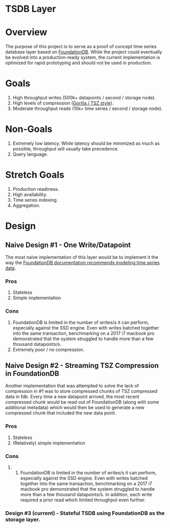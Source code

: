 # TSDB Layer

# Overview

The purpose of this project is to serve as a proof of concept time series database layer based on [FoundationDB](https://www.foundationdb.org/). While the project could eventually be evolved into a production-ready system, the current implementation is optimized for rapid prototyping and should not be used in production.

# Goals

1. High throughput writes (500k+ datapoints / second / storage node).
2. High levels of compression ([Gorilla / TSZ style](https://www.vldb.org/pvldb/vol8/p1816-teller.pdf)).
3. Moderate throughput reads (10k+ time series / second / storage node).

# Non-Goals

1. Extremely low latency. While latency should be minimized as much as possible, throughput will usually take precedence.
2. Query language.

# Stretch Goals

1. Production readiness.
2. High availability.
3. Time series indexing.
4. Aggregation.

# Design

## Naive Design #1 - One Write/Datapoint

The most naive implementation of this layer would be to implement it the way the [FoundationDB documentation recommends modeling time series data](https://apple.github.io/foundationdb/time-series.html).

### Pros

1. Stateless
2. Simple implementation

### Cons

1. FoundationDB is limited in the number of writes/s it can perform, especially against the SSD engine. Even with writes batched together into the same transaction, benchmarking on a 2017 i7 macbook pro demonstrated that the system struggled to handle more than a few thousand datapoints/s.
2. Extremely poor / no compression.

## Naive Design #2 - Streaming TSZ Compression in FoundationDB

Another implementation that was attempted to solve the lack of compression in #1 was to store compressed chunks of TSZ compressed data in fdb. Every time a new datapoint arrived, the most recent compressed chunk would be read out of FoundationDB (along with some additional metadata) which would then be used to generate a new compressed chunk that included the new data point.

### Pros

1. Stateless
2. (Relatively) simple implementation

### Cons

1. 1. FoundationDB is limited in the number of writes/s it can perform, especially against the SSD engine. Even with writes batched together into the same transaction, benchmarking on a 2017 i7 macbook pro demonstrated that the system struggled to handle more than a few thousand datapoints/s. In addition, each write required a prior read which limited throughput even further.

### Design #3 (current) - Stateful TSDB using FoundationDB as the storage layer.


